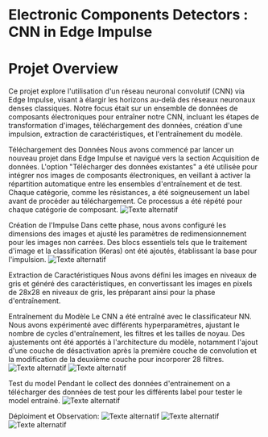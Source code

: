 
# Electronic Components Detectors : CNN in Edge Impulse

# Projet Overview
Ce projet explore l'utilisation d'un réseau neuronal convolutif (CNN) via Edge Impulse, visant à élargir les horizons au-delà des réseaux neuronaux denses classiques. Notre focus était sur un ensemble de données de composants électroniques pour entraîner notre CNN, incluant les étapes de transformation d'images, téléchargement des données, création d'une impulsion, extraction de caractéristiques, et l'entraînement du modèle.

Téléchargement des Données
Nous avons commencé par lancer un nouveau projet dans Edge Impulse et navigué vers la section Acquisition de données. L'option "Télécharger des données existantes" a été utilisée pour intégrer nos images de composants électroniques, en veillant à activer la répartition automatique entre les ensembles d'entraînement et de test. Chaque catégorie, comme les résistances, a été soigneusement un label avant de procéder au téléchargement. Ce processus a été répété pour chaque catégorie de composant.
![Texte alternatif]([URL_de_l'image](https://github.com/GhozlenBY/-Electronic-components-dectetors/issues/1#issue-2000583448))

Création de l'Impulse
Dans cette phase, nous avons configuré les dimensions des images et ajusté les paramètres de redimensionnement pour les images non carrées. Des blocs essentiels tels que le traitement d'image et la classification (Keras) ont été ajoutés, établissant la base pour l'impulsion.
![Texte alternatif](https://github.com/GhozlenBY/-Electronic-components-dectetors/issues/3#issue-2000587162)

Extraction de Caractéristiques
Nous avons défini les images en niveaux de gris et généré des caractéristiques, en convertissant les images en pixels de 28x28 en niveaux de gris, les préparant ainsi pour la phase d'entraînement.

Entraînement du Modèle
Le CNN a été entraîné avec le classificateur NN. Nous avons expérimenté avec différents hyperparamètres, ajustant le nombre de cycles d'entraînement, les filtres et les tailles de noyau. Des ajustements ont 
été apportés à l'architecture du modèle, notamment l'ajout d'une couche de désactivation après la première couche de convolution et la modification de la deuxième couche pour incorporer 28 filtres.
![Texte alternatif](https://github.com/GhozlenBY/-Electronic-components-dectetors/issues/2#issue-2000587063)
![Texte alternatif](https://github.com/GhozlenBY/-Electronic-components-dectetors/issues/5#issue-2000587353)

Test du model
Pendant le collect des données d'entrainement on a télécharger des données de test pour les différents label pour tester le model entrainé.
![Texte alternatif](https://github.com/GhozlenBY/-Electronic-components-dectetors/issues/9#issue-2000588110)

Déploiment et Observation:
![Texte alternatif](https://github.com/GhozlenBY/-Electronic-components-dectetors/issues/7#issue-2000587520)
![Texte alternatif](https://github.com/GhozlenBY/-Electronic-components-dectetors/issues/8#issue-2000587578)
![Texte alternatif](https://github.com/GhozlenBY/-Electronic-components-dectetors/issues/6#issue-2000587451)
